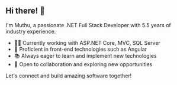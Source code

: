 ## Hi there! 👋

I'm Muthu, a passionate .NET Full Stack Developer with 5.5 years of industry experience.

- 👨‍💻 Currently working with ASP.NET Core, MVC, SQL Server
- 🔧 Proficient in front-end technologies such as Angular
- 📚 Always eager to learn and implement new technologies
- 🌟 Open to collaboration and exploring new opportunities

Let's connect and build amazing software together!
